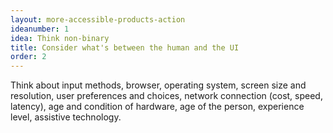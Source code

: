 ```yaml
---
layout: more-accessible-products-action
ideanumber: 1
idea: Think non-binary
title: Consider what's between the human and the UI
order: 2
---
```


Think about input methods, browser, operating system, screen size and resolution, user preferences and choices, network connection (cost, speed, latency), age and condition of hardware, age of the person, experience level, assistive technology.